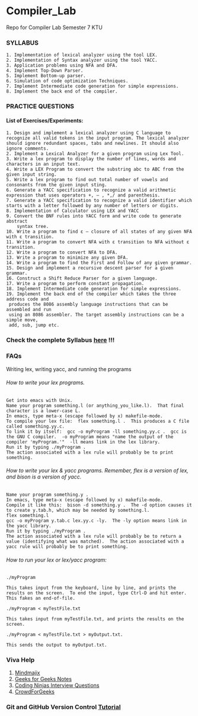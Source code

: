 # Compiler_Lab
Repo for Compiler Lab Semester 7 KTU


### SYLLABUS
    1. Implementation of lexical analyzer using the tool LEX.
    2. Implementation of Syntax analyzer using the tool YACC.
    3. Application problems using NFA and DFA.
    4. Implement Top-Down Parser.
    5. Implement Bottom-up parser.
    6. Simulation of code optimization Techniques.
    7. Implement Intermediate code generation for simple expressions.
    8. Implement the back end of the compiler.

### PRACTICE QUESTIONS
#### List of Exercises/Experiments:
    1. Design and implement a lexical analyzer using C language to recognize all valid tokens in the input program. The lexical analyzer should ignore redundant spaces, tabs and newlines. It should also ignore comments.
    2. Implement a Lexical Analyzer for a given program using Lex Tool.
    3. Write a lex program to display the number of lines, words and characters in an input text.
    4. Write a LEX Program to convert the substring abc to ABC from the given input string.
    5. Write a lex program to find out total number of vowels and consonants from the given input sting.
    6. Generate a YACC specification to recognize a valid arithmetic expression that uses operators +, – , *,/ and parenthesis.
    7. Generate a YACC specification to recognize a valid identifier which starts with a letter followed by any number of letters or digits.
    8. Implementation of Calculator using LEX and YACC
    9. Convert the BNF rules into YACC form and write code to generate abstract
        syntax tree.
    10. Write a program to find ε – closure of all states of any given NFA with ε transition.
    11. Write a program to convert NFA with ε transition to NFA without ε transition.
    12. Write a program to convert NFA to DFA.
    13. Write a program to minimize any given DFA.
    14. Write a program to find the First and Follow of any given grammar.
    15. Design and implement a recursive descent parser for a given grammar.
    16. Construct a Shift Reduce Parser for a given language.
    17. Write a program to perform constant propagation.
    18. Implement Intermediate code generation for simple expressions.
    19. Implement the back end of the compiler which takes the three address code and
     produces the 8086 assembly language instructions that can be assembled and run
     using an 8086 assembler. The target assembly instructions can be a simple move,
     add, sub, jump etc.


### Check the complete Syllabus [here](https://github.com/ashwin417/Compiler_Lab/blob/main/Compiler%20Lab.pdf) !!!

### FAQs
Writing lex, writing yacc, and running the programs
###### How to write your lex programs.
    
    Get into emacs with Unix.
    Name your program something.l (or anything_you_like.l).  That final character is a lower-case L.
    In emacs, type meta-x (escape followed by x) makefile-mode.
    To compile your lex file:  flex something.l .  This produces a C file called something.yy.c.
    To link it by itself:  gcc -o myProgram -ll something.yy.c .  gcc is the GNU C compiler.  -o myProgram means "name the output of the compiler 'myProgram.'"  -ll means link in the lex library.
    Run it by typing ./myProgram .
    The action associated with a lex rule will probably be to print something.
    
###### How to write your lex & yacc programs.  Remember, flex is a version of lex, and bison is a version of yacc.
    
    Name your program something.y .
    In emacs, type meta-x (escape followed by x) makefile-mode.
    Compile it like this:  bison -d something.y .  The -d option causes it to create y.tab.h, which may be needed by something.l.
    flex something.l
    gcc -o myProgram y.tab.c lex.yy.c -ly.  The -ly option means link in the yacc library.
    Run it by typing ./myProgram .
    The action associated with a lex rule will probably be to return a value (identifying what was matched).  The action associated with a yacc rule will probably be to print something.
    
###### How to run your lex or lex/yacc program:
    
    ./myProgram
    
    This takes input from the keyboard, line by line, and prints the results on the screen.  To end the input, type Ctrl-D and hit enter.  This fakes an end-of-file.
    
    ./myProgram < myTestFile.txt
    
    This takes input from myTestFile.txt, and prints the results on the screen.
    
    ./myProgram < myTestFile.txt > myOutput.txt.
    
    This sends the output to myOutput.txt.


### Viva Help
 1. [Mindmajix](https://mindmajix.com/compiler-design-interview-questions)
 2. [Geeks for Geeks Notes](https://www.geeksforgeeks.org/last-minute-notes-compiler-design-gq/)
 3. [Coding Ninjas Interview Questions](https://www.codingninjas.com/studio/library/compiler-design-interview-questions)
 4. [CrowdForGeeks](https://crowdforgeeks.com/interview-questions/top-100-compiler-design-interview-questions-and-answers)



### Git and GitHub Version Control [Tutorial](https://www.freecodecamp.org/news/introduction-to-git-and-github/)
